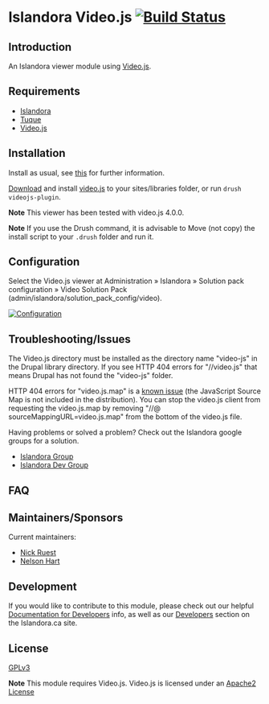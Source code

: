 # Islandora Video.js [![Build Status](https://travis-ci.org/Islandora/islandora_videojs.png?branch=7.x)](https://travis-ci.org/islandora/islandora_videojs)

## Introduction

An Islandora viewer module using [Video.js](http://www.videojs.com/).

## Requirements

* [Islandora](https://github.com/islandora/islandora)
* [Tuque](https://github.com/islandora/tuque)
* [Video.js](http://www.videojs.com/downloads/video-js-4.0.0.zip)

## Installation

Install as usual, see [this](https://drupal.org/documentation/install/modules-themes/modules-7) for further information.

[Download](http://www.videojs.com/downloads/video-js-4.0.0.zip) and install [video.js](http://www.videojs.com/) to your sites/libraries folder, or run `drush videojs-plugin`. 

**Note** This viewer has been tested with video.js 4.0.0.

**Note** If you use the Drush command, it is advisable to Move (not copy) the install script to your `.drush` folder and run it.

## Configuration

Select the Video.js viewer at Administration » Islandora » Solution pack configuration » Video Solution Pack (admin/islandora/solution_pack_config/video).

[![Configuration](http://i.imgur.com/NhMJY2u.png)](http://i.imgur.com/NhMJY2u.png)

## Troubleshooting/Issues

The Video.js directory must be installed as the directory name "video-js" in the Drupal library directory.  If you see HTTP 404 errors for "//video.js" that means Drupal has not found the "video-js" folder.

HTTP 404 errors for "video.js.map" is a [known issue](http://stackoverflow.com/questions/18407543/video-js-map-throwing-a-404-not-found) (the JavaScript Source Map is not included in the distribution).  You can stop the video.js client from requesting the video.js.map by removing "//@ sourceMappingURL=video.js.map" from the bottom of the video.js file.

Having problems or solved a problem? Check out the Islandora google groups for a solution.

* [Islandora Group](https://groups.google.com/forum/?hl=en&fromgroups#!forum/islandora)
* [Islandora Dev Group](https://groups.google.com/forum/?hl=en&fromgroups#!forum/islandora-dev)

## FAQ

## Maintainers/Sponsors
Current maintainers:

* [Nick Ruest](https://github.com/ruebot)
* [Nelson Hart](https://github.com/nhart)

## Development

If you would like to contribute to this module, please check out our helpful [Documentation for Developers](https://github.com/Islandora/islandora/wiki#wiki-documentation-for-developers) info, as well as our [Developers](http://islandora.ca/developers) section on the Islandora.ca site.


## License

[GPLv3](http://www.gnu.org/licenses/gpl-3.0.txt)

**Note** This module requires Video.js. Video.js is licensed under an [Apache2 License](https://github.com/videojs/video.js/blob/master/LICENSE)
